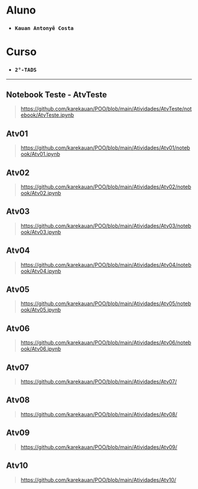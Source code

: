 # Aluno

* ###  `Kauan Antonyê Costa` 

# Curso

* ### `2°-TADS`

<hr>

## Notebook Teste - AtvTeste

> https://github.com/karekauan/POO/blob/main/Atividades/AtvTeste/notebook/AtvTeste.ipynb

## Atv01

> https://github.com/karekauan/POO/blob/main/Atividades/Atv01/notebook/Atv01.ipynb

## Atv02

> https://github.com/karekauan/POO/blob/main/Atividades/Atv02/notebook/Atv02.ipynb

## Atv03

> https://github.com/karekauan/POO/blob/main/Atividades/Atv03/notebook/Atv03.ipynb

## Atv04

> https://github.com/karekauan/POO/blob/main/Atividades/Atv04/notebook/Atv04.ipynb

## Atv05

> https://github.com/karekauan/POO/blob/main/Atividades/Atv05/notebook/Atv05.ipynb

## Atv06

> https://github.com/karekauan/POO/blob/main/Atividades/Atv06/notebook/Atv06.ipynb

## Atv07

> https://github.com/karekauan/POO/blob/main/Atividades/Atv07/

## Atv08

> https://github.com/karekauan/POO/blob/main/Atividades/Atv08/

## Atv09

> https://github.com/karekauan/POO/blob/main/Atividades/Atv09/

## Atv10

> https://github.com/karekauan/POO/blob/main/Atividades/Atv10/